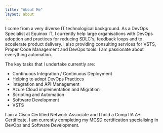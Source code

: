 ```yaml
---
title: "About Me"
layout: about
---
```


I come from a very diverse IT technological background. As a DevOps Specialist at Equinox IT, I currently help large organisations with DevOps adoption and practices for reducing SDLC's, feedback loops and to accelerate product delivery. I also providing consulting services for VSTS, Proper Code Management and DevOps tools. I am passionate about everything automation.

The key tasks that I undertake currently are:

* Continuous Integration / Continuous Deployment
* Helping to adopt DevOps Practices
* Integration and API Management
* Azure Cloud implementation and Migration
* Scripting and Automation
* Software Development
* VSTS

I am a Cisco Certified Network Associate and I hold a CompTIA A+ Certificate. I am currently completing my MCSD certification specialising in DevOps and Software Development.